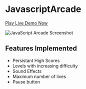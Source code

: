 # JavascriptArcade

[Play Live Demo Now](https://javascript-arcade.herokuapp.com/)


![JavaScript Arcade Screenshot](http://i57.tinypic.com/ea59xj.png)

## Features Implemented
* Persistant High Scores
* Levels with increasing difficulty
* Sound Effects
* Maximum number of lives
* Pause button


